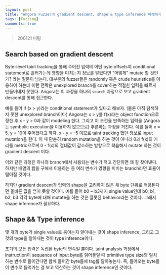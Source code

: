 ```yaml
---
layout: post
title: "Angora Fuzzer의 gradient descent, shape & type inference 이해하기"
tags: [Fuzzing]
comments: true
---
```


> 200121 미팅  

## Search based on gradient descent  
Byte-level taint tracking을 통해 주어진 입력의 어떤 byte offsets이 conditional statement로 흘러가는데 영향을 미치는지 정보를 알았다면 "어떻게" mutate 할 것인가? 라는 질문이 남는다. 대부분의 fuzzer들은 randomly 혹은 crude heuristics를 이용하여 하는데 이런 전략은 unexplored branch를 cover하는 적절한 입력을 빠르게 만들어내지 못한다. Angora는 이 과정을 하나의 `search` 과정으로 보고 gradient descent를 통해 접근한다.  

예를 들어 if (x > y)라는 conditional statement가 있다고 해보자. (물론 아직 탐색하지 못한 unexplored branch이다) Angora는 x > y를 f(x)라는 object function으로 정한 후 x - y > 0과 같이 modeling 한다. 그리고 이 조건을 만족하는 입력을 (Angora는 symbolic execution을 이용하지 않으므로) 추론하는 과정을 거친다. 예를 들어 x = 5, y = 10이 주어졌다고 하자. x - y = -5 이므로 taint tracking 했던 정보로 input mutation을 한다. 이 때 단순히 random mutation을 하는 것이 아니라 0과 f(x)의 거리를 metric으로써 0 - f(x)의 절대값이 감소하는 방향으로 학습해서 mutate 하는 것이 gradient descent 이다.  

이와 같은 과정은 하나의 branch에서 사용되는 변수가 적고 간단하면 꽤 잘 찾아낸다. 하지만 배열의 합을 구해서 이용하는 등 여러 변수가 영향을 미치는 branch라면 효율이 떨어질 것이다.  

하지만 gradient descent가 입력의 shape을 고려하지 않은 채 byte 단위로 적용된다면 올바른 값을 얻지 못할 것이다. 예를 들어 b0 ~ b3까지 single value인데 b0, b1, b2, b3 각각 byte에 대해 mutate을 하는 것은 잘못된 behavior라는 것이다. 그래서 shape inference가 필요하다.  

## Shape && Type inference  
몇 개의 byte가 single value로 묶이는지 알아내는 것이 shape inference, 그리고 그것의 type을 알아내는 것이 type inference이다.  

초기의 모든 입력은 독립된 byte의 연속일 뿐이다. taint analysis 과정에서 instruction이 sequence of input byte를 읽어들일 때 primitive type size와 일치하는 변수로 들어간다면 함께 들어간 byte들에 tag를 달아놓는다. 즉, 들어오는 byte들이 변수로 들억가는 걸 보고 역산하는 것이 shape inference인 것이다.  


